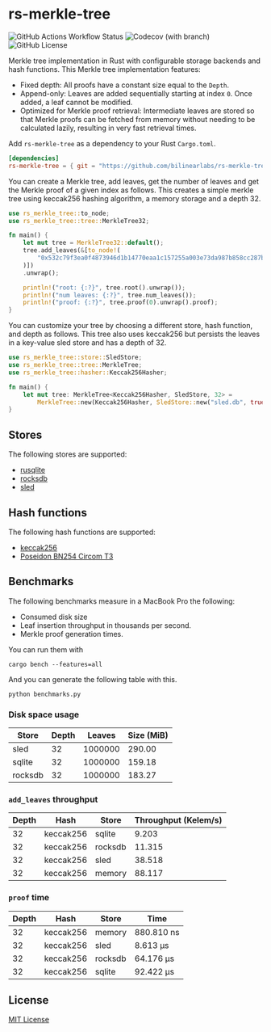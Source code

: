 # rs-merkle-tree

![GitHub Actions Workflow Status](https://img.shields.io/github/actions/workflow/status/bilinearlabs/rs-merkle-tree/rust_main_ci.yml?style=flat-square)
![Codecov (with branch)](https://img.shields.io/codecov/c/github/bilinearlabs/rs-merkle-tree/main?token=1PIHE7U7XQ&style=flat-square)
![GitHub License](https://img.shields.io/github/license/bilinearlabs/rs-merkle-tree?style=flat-square)

Merkle tree implementation in Rust with configurable storage backends and hash functions. This Merkle tree implementation features:
* Fixed depth: All proofs have a constant size equal to the `Depth`.
* Append-only: Leaves are added sequentially starting at index `0`. Once added, a leaf cannot be modified.
* Optimized for Merkle proof retrieval: Intermediate leaves are stored so that Merkle proofs can be fetched from memory without needing to be calculated lazily, resulting in very fast retrieval times.


Add `rs-merkle-tree` as a dependency to your Rust `Cargo.toml`.

```toml
[dependencies]
rs-merkle-tree = { git = "https://github.com/bilinearlabs/rs-merkle-tree.git" }
```

You can create a Merkle tree, add leaves, get the number of leaves and get the Merkle proof of a given index as follows. This creates a simple merkle tree using keccak256 hashing algorithm, a memory storage and a depth 32.

```rust
use rs_merkle_tree::to_node;
use rs_merkle_tree::tree::MerkleTree32;

fn main() {
    let mut tree = MerkleTree32::default();
    tree.add_leaves(&[to_node!(
        "0x532c79f3ea0f4873946d1b14770eaa1c157255a003e73da987b858cc287b0482"
    )])
    .unwrap();

    println!("root: {:?}", tree.root().unwrap());
    println!("num leaves: {:?}", tree.num_leaves());
    println!("proof: {:?}", tree.proof(0).unwrap().proof);
}
```

You can customize your tree by choosing a different store, hash function, and depth as follows. This tree also uses keccak256 but persists the leaves in a key-value sled store and has a depth of 32.

```rust
use rs_merkle_tree::store::SledStore;
use rs_merkle_tree::tree::MerkleTree;
use rs_merkle_tree::hasher::Keccak256Hasher;

fn main() {
    let mut tree: MerkleTree<Keccak256Hasher, SledStore, 32> =
        MerkleTree::new(Keccak256Hasher, SledStore::new("sled.db", true));
}
```

## Stores

The following stores are supported:
* [rusqlite](https://github.com/rusqlite/rusqlite)
* [rocksdb](https://github.com/rust-rocksdb/rust-rocksdb)
* [sled](github.com/spacejam/sled)

## Hash functions

The following hash functions are supported:
* [keccak256](https://github.com/debris/tiny-keccak)
* [Poseidon BN254 Circom T3](https://github.com/Lightprotocol/light-poseidon/)

## Benchmarks

The following benchmarks measure in a MacBook Pro the following:
* Consumed disk size
* Leaf insertion throughput in thousands per second.
* Merkle proof generation times.

You can run them with
```
cargo bench --features=all
```

And you can generate the following table with this.
```
python benchmarks.py
```

### Disk space usage

| Store | Depth | Leaves | Size (MiB) |
|---|---|---|---|
| sled | 32 | 1000000 | 290.00 |
| sqlite | 32 | 1000000 | 159.18 |
| rocksdb | 32 | 1000000 | 183.27 |

### `add_leaves` throughput

| Depth | Hash | Store | Throughput (Kelem/s) |
|---|---|---|---|
| 32 | keccak256 | sqlite | 9.203 |
| 32 | keccak256 | rocksdb | 11.315 |
| 32 | keccak256 | sled | 38.518 |
| 32 | keccak256 | memory | 88.117 |

### `proof` time

| Depth | Hash | Store | Time |
|---|---|---|---|
| 32 | keccak256 | memory | 880.810 ns |
| 32 | keccak256 | sled | 8.613 µs |
| 32 | keccak256 | rocksdb | 64.176 µs |
| 32 | keccak256 | sqlite | 92.422 µs |

## License

[MIT License](https://github.com/bilinearlabs/rs-merkle-tree/blob/main/LICENSE)
